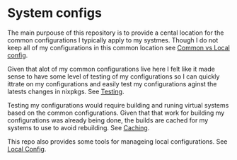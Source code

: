 # System configs

The main purpouse of this repository is to provide a cental location for the
common configurations I typically apply to my systmes. Though I do not keep all
of my configurations in this common location
see [Common vs Local config](common-vs-local-config.md).

Given that alot of my common configurations live here I felt like it made sense
to have some level of testing of my configurations so I can quickly ittrate on
my configurations and easily test my configurations aginst the latests changes
in nixpkgs. See [Testing](testing.md).

Testing my configurations would require building and runing virtual systems
based on the common configurations. Given that that work for building
my configurations was already being done, the builds are cached for my systems
to use to avoid rebuilding. See [Caching](caching.md).

This repo also provides some tools for manageing local configurations. See
[Local Config](local-config.md).

